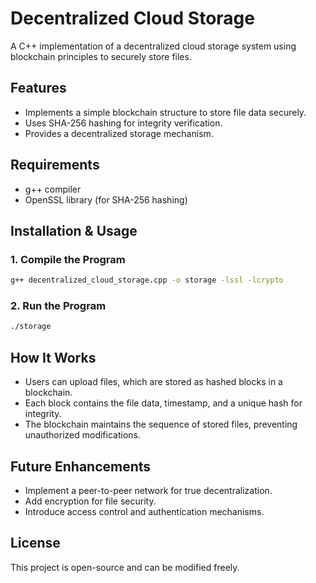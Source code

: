 # Decentralized Cloud Storage

A C++ implementation of a decentralized cloud storage system using blockchain principles to securely store files.

## Features
- Implements a simple blockchain structure to store file data securely.
- Uses SHA-256 hashing for integrity verification.
- Provides a decentralized storage mechanism.

## Requirements
- g++ compiler
- OpenSSL library (for SHA-256 hashing)

## Installation & Usage

### 1. Compile the Program
```sh
g++ decentralized_cloud_storage.cpp -o storage -lssl -lcrypto
```

### 2. Run the Program
```sh
./storage
```

## How It Works
- Users can upload files, which are stored as hashed blocks in a blockchain.
- Each block contains the file data, timestamp, and a unique hash for integrity.
- The blockchain maintains the sequence of stored files, preventing unauthorized modifications.

## Future Enhancements
- Implement a peer-to-peer network for true decentralization.
- Add encryption for file security.
- Introduce access control and authentication mechanisms.

## License
This project is open-source and can be modified freely.
